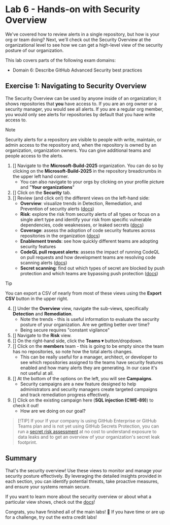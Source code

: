 # Lab 6 - Hands-on with Security Overview

We've covered how to review alerts in a single repository, but how is your org or team doing? Next, we'll check out the Security Overview at the organizational level to see how we can get a high-level view of the security posture of our organization.

This lab covers parts of the following exam domains:

- Domain 6: Describe GitHub Advanced Security best practices

## Exercise 1: Navigating to Security Overview

The Security Overview can be used by anyone inside of an organization; it shows repositories that **you** have access to. If you are an org owner or a security manager, you would see all alerts. If you are a regular org member, you would only see alerts for repositories by default that you have write access to.

> [!NOTE]
> Security alerts for a repository are visible to people with write, maintain, or admin access to the repository and, when the repository is owned by an organization, organization owners. You can give additional teams and people access to the alerts.

1. [] Navigate to the **Microsoft-Build-2025** organization. You can do so by clicking on the **Microsoft-Build-2025**  in the repository breadcrumbs in the upper left hand corner.
    - You can also navigate to your orgs by clicking on your profile picture and "**Your organizations**"
2. [] Click on the **Security** tab.
3. [] Review (and click on!) the different views on the left-hand side:
    - **Overview**: visualize trends in Detection, Remediation, and Prevention of security alerts ([docs](https://docs.github.com/en/enterprise-cloud@latest/code-security/security-overview/viewing-security-insights#about-security-insights))
    - **Risk**: explore the risk from security alerts of all types or focus on a single alert type and identify your risk from specific vulnerable dependencies, code weaknesses, or leaked secrets ([docs](https://docs.github.com/en/enterprise-cloud@latest/code-security/security-overview/assessing-code-security-risk))
    - **Coverage**: assess the adoption of code security features across repositories in the organization ([docs](https://docs.github.com/en/enterprise-cloud@latest/code-security/security-overview/assessing-adoption-code-security))
    - **Enablement trends**: see how quickly different teams are adopting security features
    - **CodeQL pull request alerts**: assess the impact of running CodeQL on pull requests and how development teams are resolving code scanning alerts ([docs](https://docs.github.com/en/enterprise-cloud@latest/code-security/security-overview/viewing-metrics-for-pull-request-alerts))
    - **Secret scanning**: find out which types of secret are blocked by push protection and which teams are bypassing push protection ([docs](https://docs.github.com/en/enterprise-cloud@latest/code-security/security-overview/viewing-metrics-for-secret-scanning-push-protection))

> [!TIP]
> You can export a CSV of nearly from most of these views using the **Export CSV** button in the upper right.

4. [] Under the **Overview** view, navigate the sub-views, specifically **Detection** and **Remediation**.
    - Note the trends - this is useful information to evaluate the security posture of your organization. Are we getting better over time?
    - Being secure requires "constant vigilance"
5. [] Navigate to the **Risk** view.
6. [] On the right-hand side, click the **Teams ▾** button/dropdown.
7. [] Click on the **members** team - this is going to be empty since the team has no repositories, so note how the total alerts changes.
    - This can be really useful for a manager, architect, or developer to see which repositories assigned to the teams have security features enabled and how many alerts they are generating. In our case it's not useful at all.
8. [] At the bottom of the options on the left, you will see **Campaigns**.
    - Security campaigns are a new feature designed to help administrators and security managers create targeted campaigns and track remediation progress effectively.
9. [] Click on the existing campaign here (**SQL injection (CWE-89)**) to check it out!
    - How are we doing on our goal?

> [!TIP] If your If your company is using GitHub Enterprise or GitHub Teams plan and is not yet using GitHub Secrets Protection, you can run a [secret risk assessment](https://docs.github.com/en/code-security/securing-your-organization/understanding-your-organizations-exposure-to-leaked-secrets/about-secret-risk-assessment) at no cost to understand exposure to data leaks and to get an overview of your organization's secret leak footprint. 

## Summary

That's the security overview! Use these views to monitor and manage your security posture effectively. By leveraging the detailed insights provided in each section, you can identify potential threats, take proactive measures, and ensure your systems remain secure.

If you want to learn more about the security overview or about what a particular view shows, check out the [docs](https://docs.github.com/en/enterprise-cloud@latest/code-security/security-overview/about-security-overview)!

Congrats, you have finished all of the main labs! 🎉 If you have time or are up for a challenge, try out the extra credit labs!

